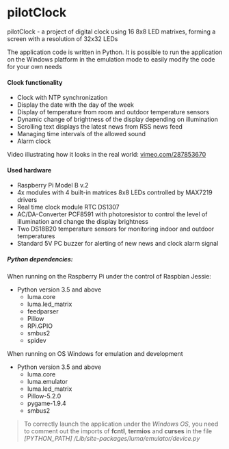 # pilotClock
pilotClock - a project of digital clock using 16 8x8 LED matrixes, forming a screen with a resolution of 32x32 LEDs

The application code is written in Python. It is possible to run the application on the Windows platform in the emulation mode to easily modify the code for your own needs

#### Clock functionality
+ Clock with NTP synchronization
+ Display the date with the day of the week
+ Display of temperature from room and outdoor temperature sensors
+ Dynamic change of brightness of the display depending on illumination
+ Scrolling text displays the latest news from RSS news feed
+ Managing time intervals of the allowed sound
+ Alarm clock

Video illustrating how it looks in the real world:
[vimeo.com/287853670](https://vimeo.com/287853670)

#### Used hardware 
+ Raspberry Pi Model B v.2
+ 4x modules with 4 built-in matrices 8x8 LEDs controlled by MAX7219 drivers 
+ Real time clock module RTC DS1307
+ AC/DA-Converter PCF8591 with photoresistor to control the level of illumination and change the display brightness
+ Two DS18B20 temperature sensors for monitoring indoor and outdoor temperatures
+ Standard 5V PC buzzer for alerting of new news and clock alarm signal

##### Python dependencies:
When running on the Raspberry Pi under the control of Raspbian Jessie:
+ Python version 3.5 and above
    - luma.core
    - luma.led_matrix
    - feedparser
    - Pillow
    - RPi.GPIO
    - smbus2
    - spidev

When running on OS Windows for emulation and development
+ Python version 3.5 and above
    - luma.core
    - luma.emulator
    - luma.led_matrix
    - Pillow-5.2.0
    - pygame-1.9.4
    - smbus2

> To correctly launch the application under the *Windows OS*, you need to comment out the imports of **fcntl**, **termios** and **curses** in the file *[PYTHON_PATH] /Lib/site-packages/luma/emulator/device.py*